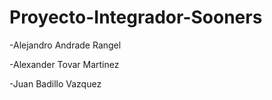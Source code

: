 # Proyecto-Integrador-Sooners

-Alejandro Andrade Rangel

-Alexander Tovar Martinez

-Juan Badillo Vazquez
